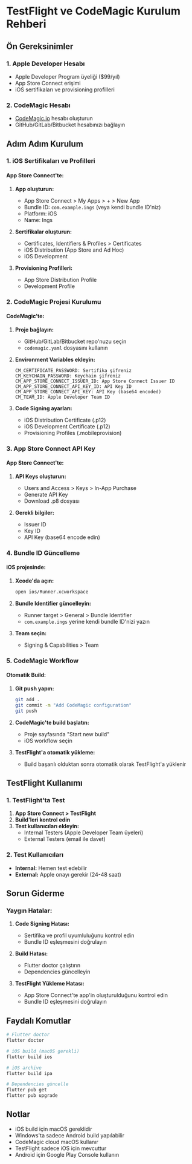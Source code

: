 # TestFlight ve CodeMagic Kurulum Rehberi

## Ön Gereksinimler

### 1. Apple Developer Hesabı
- Apple Developer Program üyeliği ($99/yıl)
- App Store Connect erişimi
- iOS sertifikaları ve provisioning profilleri

### 2. CodeMagic Hesabı
- [CodeMagic.io](https://codemagic.io) hesabı oluşturun
- GitHub/GitLab/Bitbucket hesabınızı bağlayın

## Adım Adım Kurulum

### 1. iOS Sertifikaları ve Profilleri

#### App Store Connect'te:
1. **App oluşturun:**
   - App Store Connect > My Apps > + > New App
   - Bundle ID: `com.example.ings` (veya kendi bundle ID'niz)
   - Platform: iOS
   - Name: Ings

2. **Sertifikalar oluşturun:**
   - Certificates, Identifiers & Profiles > Certificates
   - iOS Distribution (App Store and Ad Hoc)
   - iOS Development

3. **Provisioning Profilleri:**
   - App Store Distribution Profile
   - Development Profile

### 2. CodeMagic Projesi Kurulumu

#### CodeMagic'te:
1. **Proje bağlayın:**
   - GitHub/GitLab/Bitbucket repo'nuzu seçin
   - `codemagic.yaml` dosyasını kullanın

2. **Environment Variables ekleyin:**
   ```
   CM_CERTIFICATE_PASSWORD: Sertifika şifreniz
   CM_KEYCHAIN_PASSWORD: Keychain şifreniz
   CM_APP_STORE_CONNECT_ISSUER_ID: App Store Connect Issuer ID
   CM_APP_STORE_CONNECT_API_KEY_ID: API Key ID
   CM_APP_STORE_CONNECT_API_KEY: API Key (base64 encoded)
   CM_TEAM_ID: Apple Developer Team ID
   ```

3. **Code Signing ayarları:**
   - iOS Distribution Certificate (.p12)
   - iOS Development Certificate (.p12)
   - Provisioning Profiles (.mobileprovision)

### 3. App Store Connect API Key

#### App Store Connect'te:
1. **API Keys oluşturun:**
   - Users and Access > Keys > In-App Purchase
   - Generate API Key
   - Download .p8 dosyası

2. **Gerekli bilgiler:**
   - Issuer ID
   - Key ID
   - API Key (base64 encode edin)

### 4. Bundle ID Güncelleme

#### iOS projesinde:
1. **Xcode'da açın:**
   ```bash
   open ios/Runner.xcworkspace
   ```

2. **Bundle Identifier güncelleyin:**
   - Runner target > General > Bundle Identifier
   - `com.example.ings` yerine kendi bundle ID'nizi yazın

3. **Team seçin:**
   - Signing & Capabilities > Team

### 5. CodeMagic Workflow

#### Otomatik Build:
1. **Git push yapın:**
   ```bash
   git add .
   git commit -m "Add CodeMagic configuration"
   git push
   ```

2. **CodeMagic'te build başlatın:**
   - Proje sayfasında "Start new build"
   - iOS workflow seçin

3. **TestFlight'a otomatik yükleme:**
   - Build başarılı olduktan sonra otomatik olarak TestFlight'a yüklenir

## TestFlight Kullanımı

### 1. TestFlight'ta Test
1. **App Store Connect > TestFlight**
2. **Build'leri kontrol edin**
3. **Test kullanıcıları ekleyin:**
   - Internal Testers (Apple Developer Team üyeleri)
   - External Testers (email ile davet)

### 2. Test Kullanıcıları
- **Internal:** Hemen test edebilir
- **External:** Apple onayı gerekir (24-48 saat)

## Sorun Giderme

### Yaygın Hatalar:
1. **Code Signing Hatası:**
   - Sertifika ve profil uyumluluğunu kontrol edin
   - Bundle ID eşleşmesini doğrulayın

2. **Build Hatası:**
   - Flutter doctor çalıştırın
   - Dependencies güncelleyin

3. **TestFlight Yükleme Hatası:**
   - App Store Connect'te app'in oluşturulduğunu kontrol edin
   - Bundle ID eşleşmesini doğrulayın

## Faydalı Komutlar

```bash
# Flutter doctor
flutter doctor

# iOS build (macOS gerekli)
flutter build ios

# iOS archive
flutter build ipa

# Dependencies güncelle
flutter pub get
flutter pub upgrade
```

## Notlar

- iOS build için macOS gereklidir
- Windows'ta sadece Android build yapılabilir
- CodeMagic cloud macOS kullanır
- TestFlight sadece iOS için mevcuttur
- Android için Google Play Console kullanın
